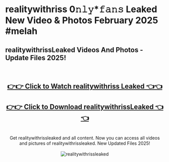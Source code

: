 # realitywithriss 0𝚗𝚕𝚢*𝚏𝚊𝚗𝚜 Leaked New Video & Photos February 2025 #melah

<h2>realitywithrissLeaked Videos And Photos - Update Files 2025!</h2>
<br>
<div align="center">
<h2><a href="https://mediaupload.pro?title=realitywithriss&ref=11F" rel="nofollow">👉👉 Click to Watch realitywithriss Leaked 👈👈</a></h2>
<h2><a href="https://mediaupload.pro?title=realitywithriss&ref=11F" rel="nofollow">👉👉 Click to Download realitywithrissLeaked 👈👈</a></h2>
<br>
Get realitywithrissleaked and all content. Now you can access all videos and pictures of realitywithrissleaked. New Updated Files 2025!
<br>
<br>
<a href="https://mediaupload.pro?title=realitywithriss&ref=11F" rel="nofollow" data-target="animated-image.originalLink"><img src="https://i.ibb.co/Gkj2r4b/banner.png" alt="realitywithrissleaked" style="max-width: 100%; display: inline-block;" data-target="animated-image.originalImage"></a>
</div>
<br>

